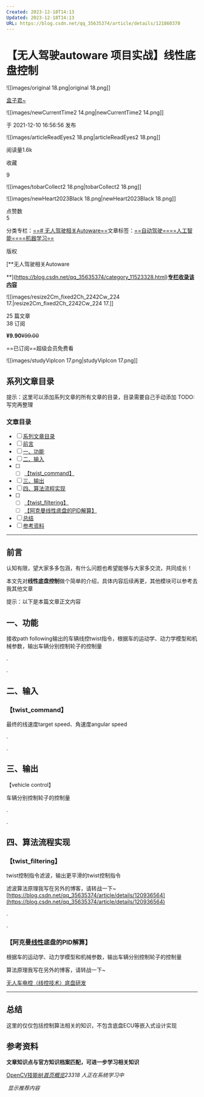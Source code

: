 ```yaml
---
Created: 2023-12-18T14:13
Updated: 2023-12-18T14:13
URL: https://blog.csdn.net/qq_35635374/article/details/121860370
---
```

# **【无人驾驶autoware 项目实战】线性底盘控制**

![[images/original 18.png|original 18.png]]

[盒子君~](https://blog.csdn.net/qq_35635374)

![[images/newCurrentTime2 14.png|newCurrentTime2 14.png]]

于 2021-12-10 16:56:56 发布

![[images/articleReadEyes2 18.png|articleReadEyes2 18.png]]

阅读量1.6k

收藏  
  
  
9  

![[images/tobarCollect2 18.png|tobarCollect2 18.png]]

![[images/newHeart2023Black 18.png|newHeart2023Black 18.png]]

点赞数  
5  

分类专栏：[==# 无人驾驶相关Autoware==](https://blog.csdn.net/qq_35635374/category_11523328.html)文章标签：[==自动驾驶==](https://so.csdn.net/so/search/s.do?q=%E8%87%AA%E5%8A%A8%E9%A9%BE%E9%A9%B6&t=all&o=vip&s=&l=&f=&viparticle=)[==人工智能==](https://so.csdn.net/so/search/s.do?q=%E4%BA%BA%E5%B7%A5%E6%99%BA%E8%83%BD&t=all&o=vip&s=&l=&f=&viparticle=)[==机器学习==](https://so.csdn.net/so/search/s.do?q=%E6%9C%BA%E5%99%A8%E5%AD%A6%E4%B9%A0&t=all&o=vip&s=&l=&f=&viparticle=)

版权

[**无人驾驶相关Autoware  
  
**](https://blog.csdn.net/qq_35635374/category_11523328.html)[**专栏收录该内容**](https://blog.csdn.net/qq_35635374/category_11523328.html)[](https://blog.csdn.net/qq_35635374/category_11523328.html)

![[images/resize2Cm_fixed2Ch_2242Cw_224 17.|resize2Cm_fixed2Ch_2242Cw_224 17.]]

25 篇文章  
38 订阅  
  
  
**¥9.90**~~¥99.00~~

==已订阅==超级会员免费看

![[images/studyVipIcon 17.png|studyVipIcon 17.png]]

## **系列文章目录**

提示：这里可以添加系列文章的所有文章的目录，目录需要自己手动添加 TODO:写完再整理

### **文章目录**

- [ ] [系列文章目录](https://blog.csdn.net/qq_35635374/article/details/121860370#_0)
- [ ] [前言](https://blog.csdn.net/qq_35635374/article/details/121860370#_13)
- [ ] [一、功能](https://blog.csdn.net/qq_35635374/article/details/121860370#_25)
- [ ] [二、输入](https://blog.csdn.net/qq_35635374/article/details/121860370#_32)
- [ ]
    - [ ] [【twist_command】](https://blog.csdn.net/qq_35635374/article/details/121860370#twist_command_33)
- [ ] [三、输出](https://blog.csdn.net/qq_35635374/article/details/121860370#_39)
- [ ] [四、算法流程实现](https://blog.csdn.net/qq_35635374/article/details/121860370#_46)
- [ ]
    - [ ] [【twist_filtering】](https://blog.csdn.net/qq_35635374/article/details/121860370#twist_filtering_47)
    - [ ] [【阿克曼线性底盘的PID解算】](https://blog.csdn.net/qq_35635374/article/details/121860370#PID_56)
- [ ] [总结](https://blog.csdn.net/qq_35635374/article/details/121860370#_65)
- [ ] [参考资料](https://blog.csdn.net/qq_35635374/article/details/121860370#_73)

---

## **前言**

  
  
认知有限，望大家多多包涵，有什么问题也希望能够与大家多交流，共同成长！  
  
本文先对**线性底盘控制**做个简单的介绍，具体内容后续再更，其他模块可以参考去我其他文章  
  
提示：以下是本篇文章正文内容

## **一、功能**

接收path following输出的车辆线控twist指令，根据车的运动学、动力学模型和机械参数，输出车辆分别控制轮子的控制量  
  
.  
  
.

## **二、输入**

### **【twist_command】**

最终的线速度target speed、角速度angular speed  
  
.  
  
.

## **三、输出**

【vehicle control】  
  
车辆分别控制轮子的控制量  
  
.  
  
.

## **四、算法流程实现**

### **【twist_filtering】**

twist控制指令滤波，输出更平滑的twist控制指令

滤波算法原理我写在另外的博客，请转战一下~ [https://blog.csdn.net/qq_35635374/article/details/120936564](https://blog.csdn.net/qq_35635374/article/details/120936564)

.

.

### **【阿克曼**[**线性**](https://so.csdn.net/so/search?q=%E7%BA%BF%E6%80%A7&spm=1001.2101.3001.7020)**底盘的PID解算】**

根据车的运动学、动力学模型和机械参数，输出车辆分别控制轮子的控制量

算法原理我写在另外的博客，请转战一下~

[无人车电控（线控技术）底盘研发](https://blog.csdn.net/qq_35635374/article/details/121180713)

---

## **总结**

这里的仅仅包括控制算法相关的知识，不包含底盘ECU等嵌入式设计实现

## **参考资料**

**文章知识点与官方知识档案匹配，可进一步学习相关知识**

[OpenCV技能树](https://edu.csdn.net/skill/opencv/?utm_source=csdn_ai_skill_tree_blog)[_首页_](https://edu.csdn.net/skill/opencv/?utm_source=csdn_ai_skill_tree_blog)[_概览_](https://edu.csdn.net/skill/opencv/?utm_source=csdn_ai_skill_tree_blog)_23318_ _人正在系统学习中_

 _显示推荐内容_